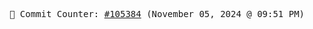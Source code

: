 <p align="center">
    <samp>
        📮 Commit Counter: <a href="https://github.com/Javascript-void0/Javascript-void0/commits/main">#105384</a> (November 05, 2024 @ 09:51 PM)
    </samp>
</p>